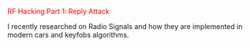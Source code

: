 <span style="color:red">RF Hacking Part 1: Reply Attack</span>

I recently researched on Radio Signals and how they are implemented in modern cars and keyfobs algorithms.
